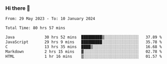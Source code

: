 ### Hi there 👋

<!--START_SECTION:waka-->

```txt
From: 29 May 2023 - To: 10 January 2024

Total Time: 80 hrs 57 mins

Java             30 hrs 52 mins  █████████▒░░░░░░░░░░░░░░░   37.89 %
JavaScript       29 hrs 9 mins   █████████░░░░░░░░░░░░░░░░   35.78 %
C                13 hrs 35 mins  ████▒░░░░░░░░░░░░░░░░░░░░   16.68 %
Markdown         2 hrs 15 mins   ▓░░░░░░░░░░░░░░░░░░░░░░░░   02.78 %
HTML             1 hr 16 mins    ▒░░░░░░░░░░░░░░░░░░░░░░░░   01.57 %
```

<!--END_SECTION:waka-->
<!--
**the-beef-calculator/the-beef-calculator** is a ✨ _special_ ✨ repository because its `README.md` (this file) appears on your GitHub profile.

Here are some ideas to get you started:

- 🔭 I’m currently working on ...
- 🌱 I’m currently learning ...
- 👯 I’m looking to collaborate on ...
- 🤔 I’m looking for help with ...
- 💬 Ask me about ...
- 📫 How to reach me: ...
- 😄 Pronouns: ...
- ⚡ Fun fact: ...
-->
